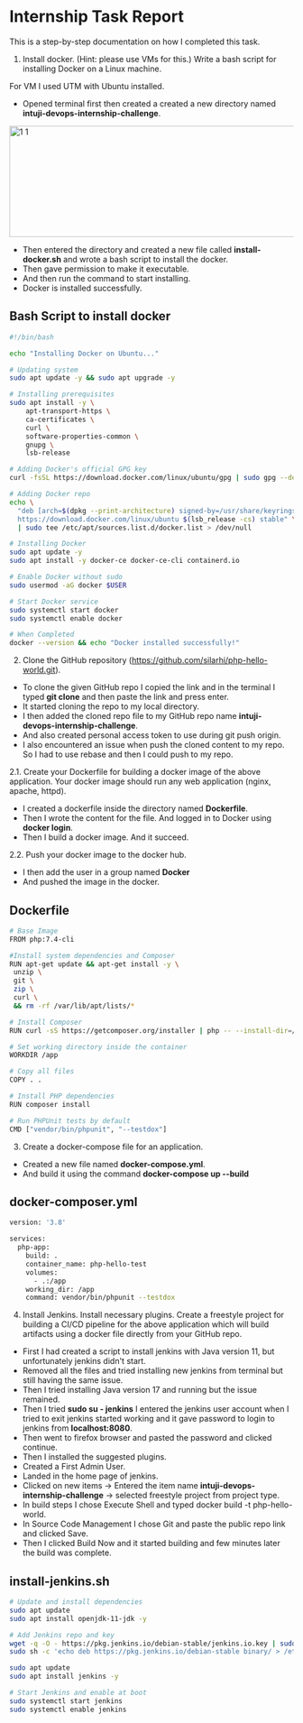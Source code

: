 
# Internship Task Report

This is a step-by-step documentation on how I completed this task.

1. Install docker. (Hint: please use VMs for this.) Write a bash script for installing Docker on a Linux machine.

For VM I used UTM with Ubuntu installed.

- Opened terminal first then created a created a new directory named **intuji-devops-internship-challenge**.

 <img width="1385" height="197" alt="1 1" src="https://github.com/user-attachments/assets/ccbf11ca-9b2a-4dd0-8eee-76d181a5ccdb" />

- Then entered the directory and created a new file called **install-docker.sh** and wrote a bash script to install the docker.
 - Then gave permission to make it executable. 
 - And then run the command to start installing.
 - Docker is installed successfully.



## Bash Script to install docker



```bash
#!/bin/bash

echo "Installing Docker on Ubuntu..."

# Updating system
sudo apt update -y && sudo apt upgrade -y

# Installing prerequisites
sudo apt install -y \
    apt-transport-https \
    ca-certificates \
    curl \
    software-properties-common \
    gnupg \
    lsb-release

# Adding Docker's official GPG key
curl -fsSL https://download.docker.com/linux/ubuntu/gpg | sudo gpg --dearmor -o /usr/share/keyrings/docker-archive-keyring.gpg

# Adding Docker repo
echo \
  "deb [arch=$(dpkg --print-architecture) signed-by=/usr/share/keyrings/docker-archive-keyring.gpg] \
  https://download.docker.com/linux/ubuntu $(lsb_release -cs) stable" \
  | sudo tee /etc/apt/sources.list.d/docker.list > /dev/null

# Installing Docker
sudo apt update -y
sudo apt install -y docker-ce docker-ce-cli containerd.io

# Enable Docker without sudo
sudo usermod -aG docker $USER

# Start Docker service
sudo systemctl start docker
sudo systemctl enable docker

# When Completed
docker --version && echo "Docker installed successfully!"

```
    

2. Clone the GitHub repository
(https://github.com/silarhi/php-hello-world.git).

- To clone the given GitHub repo I copied the link and in the terminal I typed **git clone** and then paste the link and press enter.
- It started cloning the repo to my local directory.
- I then added the cloned repo file to my GitHub repo name **intuji-devops-internship-challenge**.
- And also created personal access token to use during git push origin.
- I also encountered an issue when push the cloned content to my repo. So I had to use rebase and then I could push to my repo.

2.1. Create your Dockerfile for building a docker image of the above application. Your docker image should run any web application (nginx, apache, httpd).

- I created a dockerfile inside the directory named **Dockerfile**.
- Then I wrote the content for the file. And logged in to Docker using **docker login**.
- Then I build a docker image. And it succeed.

2.2. Push your docker image to the docker hub.

- I then add the user in a group named **Docker**
- And pushed the image in the docker. 

## Dockerfile

```bash
# Base Image
FROM php:7.4-cli

#Install system dependencies and Composer
RUN apt-get update && apt-get install -y \
 unzip \
 git \ 
 zip \
 curl \
 && rm -rf /var/lib/apt/lists/*

# Install Composer
RUN curl -sS https://getcomposer.org/installer | php -- --install-dir=/usr/local/bin --filename=composer

# Set working directory inside the container
WORKDIR /app

# Copy all files
COPY . .

# Install PHP dependencies
RUN composer install

# Run PHPUnit tests by default
CMD ["vendor/bin/phpunit", "--testdox"]

```

3. Create a docker-compose file for an application.
- Created a new file named **docker-compose.yml**.
- And build it using the command **docker-compose up --build**

## docker-composer.yml

```bash
version: '3.8'

services:
  php-app:
    build: .
    container_name: php-hello-test
    volumes:
      - .:/app
    working_dir: /app
    command: vendor/bin/phpunit --testdox


```


4. Install Jenkins. Install necessary plugins. Create a freestyle project for building a CI/CD pipeline for the above application which will build artifacts using a docker file directly from your GitHub repo.
- First I had created a script to install jenkins with Java version 11, but unfortunately jenkins didn't start. 
- Removed all the files and tried installing new jenkins from terminal but still having the same issue. 
- Then I tried installing Java version 17 and running but the issue remained. 
- Then I tried **sudo su - jenkins** I entered the jenkins user account when I tried to exit jenkins started working and it gave password to login to jenkins from **localhost:8080**.
- Then went to firefox browser and pasted the password and clicked continue.
- Then I installed the suggested plugins.
- Created a First Admin User.
- Landed in the home page of jenkins.
- Clicked on new items -> Entered the item name **intuji-devops-internship-challenge** -> selected freestyle project from project type.
- In build steps I chose Execute Shell and typed docker build -t php-hello-world.
- In Source Code Management I chose Git and paste the public repo link and clicked Save.
- Then I clicked Build Now and it started building and few minutes later the build was complete.

## install-jenkins.sh

```bash
# Update and install dependencies
sudo apt update
sudo apt install openjdk-11-jdk -y

# Add Jenkins repo and key
wget -q -O - https://pkg.jenkins.io/debian-stable/jenkins.io.key | sudo apt-key add -
sudo sh -c 'echo deb https://pkg.jenkins.io/debian-stable binary/ > /etc/apt/sources.list.d/jenkins.list'

sudo apt update
sudo apt install jenkins -y

# Start Jenkins and enable at boot
sudo systemctl start jenkins
sudo systemctl enable jenkins

```
